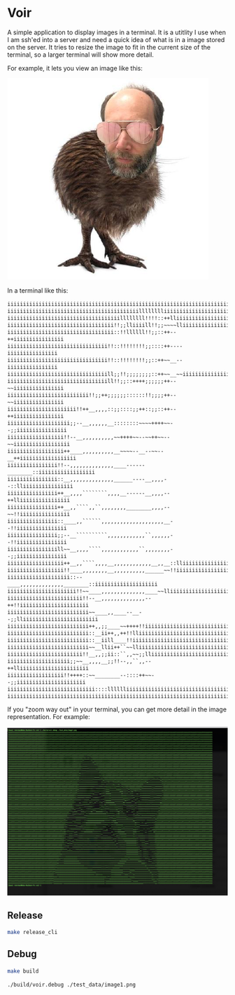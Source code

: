 # Voir

A simple application to display images in a terminal. It is a utitlity I use when I am ssh'ed into a server and need a quick idea of what is in a image stored on the server. It tries to resize the image to fit in the current size of the terminal, so a larger terminal will show more detail.

For example, it lets you view an image like this:

![Test image](./test_data/rob.jpg)

In a terminal like this:

```
iiiiiiiiiiiiiiiiiiiiiiiiiiiiiiiiiiiiiiiiiiiiiiiiiiiiiiiiiiiiiiiiiiiiiiii
iiiiiiiiiiiiiiiiiiiiiiiiiiiiiiiiiiiiiiiiiilllllllliiiiiiiiiiiiiiiiiiiiii
iiiiiiiiiiiiiiiiiiiiiiiiiiiiiiiiiiiillllllll!!!!::++lliiiiiiiiiiiiiiiiii
iiiiiiiiiiiiiiiiiiiiiiiiiiiiiiiiii!!;;lliiiill!!;;~~~~lliiiiiiiiiiiiiiii
iiiiiiiiiiiiiiiiiiiiiiiiiiiiiiiiii::!!llllll!!;;::++--++iiiiiiiiiiiiiiii
iiiiiiiiiiiiiiiiiiiiiiiiiiiiiiii!!::!!!!!!!!;;::::++----iiiiiiiiiiiiiiii
iiiiiiiiiiiiiiiiiiiiiiiiiiiiiiii!!::!!!!!!!!;;::++~~__--iiiiiiiiiiiiiiii
iiiiiiiiiiiiiiiiiiiiiiiiiiiiiiiill;;!!;;;;;;;;::++~~__~~iiiiiiiiiiiiiiii
iiiiiiiiiiiiiiiiiiiiiiiiiiiiiiiill!!;;::++++;;;;;;++--~~iiiiiiiiiiiiiiii
iiiiiiiiiiiiiiiiiiiiiiiiii!!;;++;;;;;;::::::!!;;;;++--~~iiiiiiiiiiiiiiii
iiiiiiiiiiiiiiiiiiiiii!!++__,,,,::;;::::;;++::;;::++--++iiiiiiiiiiiiiiii
iiiiiiiiiiiiiiiiiiii;;--__,,,,,,__::::::::~~~~++++~~--;;iiiiiiiiiiiiiiii
iiiiiiiiiiiiiiiiii!!--__,,,,,,,,,,~~++++~~--~~++~~--~~iiiiiiiiiiiiiiiiii
iiiiiiiiiiiiiiiiii++____,,,,,,,,,,__~~~~--__--~~--__++iiiiiiiiiiiiiiiiii
iiiiiiiiiiiiiiii!!--,,,,,,,,,,,,,,____------________::iiiiiiiiiiiiiiiiii
iiiiiiiiiiiiiiii::__,,,,,,,,,,,,,,______----__,,,,--::lliiiiiiiiiiiiiiii
iiiiiiiiiiiiiiii++__,,,,````````,,,,__------__,,,,--++lliiiiiiiiiiiiiiii
iiiiiiiiiiiiiiii++__,,````,,``,,,,,,,,________,,,,--~~!!iiiiiiiiiiiiiiii
iiiiiiiiiiiiiiii::____,,``````,,,,,,,,,,,,,,,,,,,,__--!!iiiiiiiiiiiiiiii
iiiiiiiiiiiiiiii;;--__``````````,,,,,,,,,,,,``,,,,,,--!!iiiiiiiiiiiiiiii
iiiiiiiiiiiiiiiill~~__,,,,````,,,,,,,,,,,,``,,,,,,,,--;;iiiiiiiiiiiiiiii
iiiiiiiiiiiiiiiiii++__,,````,,,,__,,,,,,,,,,,,__,,__::lliiiiiiiiiiiiiiii
iiiiiiiiiiiiiiiiii!!____,,,,,,,,__,,,,,,,,,,______~~!!iiiiiiiiiiiiiiiiii
iiiiiiiiiiiiiiiiiiii::--____,,,,,,,,,,,,,,________::iiiiiiiiiiiiiiiiiiii
iiiiiiiiiiiiiiiiiiiiii!!~~____,,,,,,,,,,,,,,____~~lliiiiiiiiiiiiiiiiiiii
iiiiiiiiiiiiiiiiiiiiiiii!!--__,,,,,,,,,,,,,,--++!!iiiiiiiiiiiiiiiiiiiiii
iiiiiiiiiiiiiiiiiiiiiiiiii~~____,,____--__--;;lliiiiiiiiiiiiiiiiiiiiiiii
iiiiiiiiiiiiiiiiiiiiiiiiii++,,;;____~~++++!!iiiiiiiiiiiiiiiiiiiiiiiiiiii
iiiiiiiiiiiiiiiiiiiiiiiiii::__ii++,,++!!lliiiiiiiiiiiiiiiiiiiiiiiiiiiiii
iiiiiiiiiiiiiiiiiiiiiiiiii::__iill____!!iiiiiiiiiiiiiiiiiiiiiiiiiiiiiiii
iiiiiiiiiiiiiiiiiiiiiiiiii~~__llii++``~~lliiiiiiiiiiiiiiiiiiiiiiiiiiiiii
iiiiiiiiiiiiiiiiiiiiiiii!!__,,;;ii::``,,~~;;lliiiiiiiiiiiiiiiiiiiiiiiiii
iiiiiiiiiiiiiiiiiiii;;~~__,,,,__;;!!--,,``,,--++lliiiiiiiiiiiiiiiiiiiiii
iiiiiiiiiiiiiiiiii!!++++::~~________--::::++~~--;;iiiiiiiiiiiiiiiiiiiiii
iiiiiiiiiiiiiiiiiiiiiiiiiiii::::lllllliiiiiiiiiiiiiiiiiiiiiiiiiiiiiiiiii
iiiiiiiiiiiiiiiiiiiiiiiiiiiiiiiiiiiiiiiiiiiiiiiiiiiiiiiiiiiiiiiiiiiiiiii
```

If you "zoom way out" in your terminal, you can get more detail in the image representation. For example:

![Example](./doc/example.jpg)

## Release

```bash
make release_cli
```

## Debug

```bash
make build
```

```bash
./build/voir.debug ./test_data/image1.png
```
